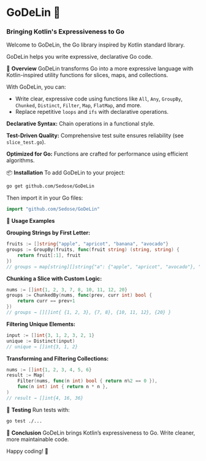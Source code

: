 # GoDeLin 🚀

### Bringing Kotlin's Expressiveness to Go

Welcome to GoDeLin, the Go library inspired by Kotlin standard library.

GoDeLin helps you write expressive, declarative Go code.

📖 **Overview**
GoDeLin transforms Go into a more expressive language with Kotlin-inspired utility functions for slices, maps, and collections.

With GoDeLin, you can:

- Write clear, expressive code using functions like `All`, `Any`, `GroupBy`, `Chunked`, `Distinct`, `Filter`, `Map`, `FlatMap`, and more.
- Replace repetitive `loops` and `ifs` with declarative operations.

**Declarative Syntax:**
Chain operations in a functional style.

**Test-Driven Quality:**
Comprehensive test suite ensures reliability (see `slice_test.go`).

**Optimized for Go:**
Functions are crafted for performance using efficient algorithms.

📦 **Installation**
To add GoDeLin to your project:

```bash
go get github.com/Sedose/GoDeLin
```

Then import it in your Go files:

```go
import "github.com/Sedose/GoDeLin"
```

🔧 **Usage Examples**

**Grouping Strings by First Letter:**

```go
fruits := []string{"apple", "apricot", "banana", "avocado"}
groups := GroupBy(fruits, func(fruit string) (string, string) {
    return fruit[:1], fruit
})
// groups → map[string][]string{"a": {"apple", "apricot", "avocado"}, "b": {"banana"}}
```

**Chunking a Slice with Custom Logic:**

```go
nums := []int{1, 2, 3, 7, 8, 10, 11, 12, 20}
groups := ChunkedBy(nums, func(prev, curr int) bool {
    return curr == prev+1
})
// groups → [][]int{ {1, 2, 3}, {7, 8}, {10, 11, 12}, {20} }
```

**Filtering Unique Elements:**

```go
input := []int{3, 1, 2, 3, 2, 1}
unique := Distinct(input)
// unique → []int{3, 1, 2}
```

**Transforming and Filtering Collections:**

```go
nums := []int{1, 2, 3, 4, 5, 6}
result := Map(
    Filter(nums, func(n int) bool { return n%2 == 0 }),
    func(n int) int { return n * n },
)
// result → []int{4, 16, 36}
```

🧪 **Testing**
Run tests with:

```bash
go test ./...
```

🚀 **Conclusion**
GoDeLin brings Kotlin’s expressiveness to Go. Write cleaner, more maintainable code.

Happy coding! 🚀
